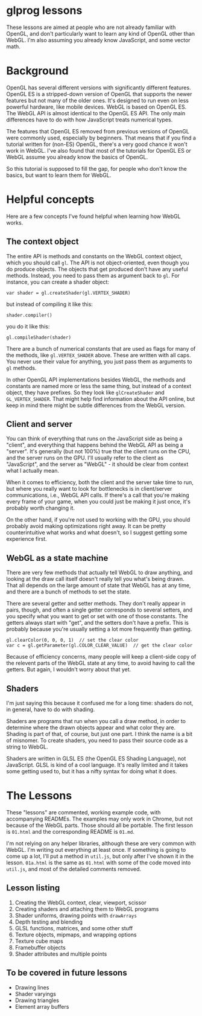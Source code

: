 # glprog lessons

These lessons are aimed at people who are not already familiar with OpenGL, and don't particularly
want to learn any kind of OpenGL other than WebGL. I'm also assuming you already know JavaScript,
and some vector math.

Background
==========

OpenGL has several different versions with significantly different features. OpenGL ES is a
stripped-down version of OpenGL that supports the newer features but not many of the older ones.
It's designed to run even on less powerful hardware, like mobile devices. WebGL is based on OpenGL
ES. The WebGL API is almost identical to the OpenGL ES API. The only main differences have to do
with how JavaScript treats numerical types.

The features that OpenGL ES removed from previous versions of OpenGL were commonly used, especially
by beginners. That means that if you find a tutorial written for (non-ES) OpenGL, there's a very
good chance it won't work in WebGL. I've also found that most of the tutorials for OpenGL ES or
WebGL assume you already know the basics of OpenGL.

So this tutorial is supposed to fill the gap, for people who don't know the basics, but want to
learn them for WebGL.

Helpful concepts
================

Here are a few concepts I've found helpful when learning how WebGL works.

The context object
------------------

The entire API is methods and constants on the WebGL context object, which you should call `gl`.
The API is not object-oriented, even though you do produce objects. The objects that get produced
don't have any useful methods. Instead, you need to pass them as argument back to `gl`. For
instance, you can create a shader object:

	var shader = gl.createShader(gl.VERTEX_SHADER)

but instead of compiling it like this:

	shader.compiler()

you do it like this:

	gl.compileShader(shader)

There are a bunch of numerical constants that are used as flags for many of the methods, like
`gl.VERTEX_SHADER` above. These are written with all caps. You never use their value for anything,
you just pass them as arguments to `gl` methods.

In other OpenGL API implementations besides WebGL, the methods and constants are named more or less
the same thing, but instead of a context object, they have prefixes. So they look like
`glCreateShader` and `GL_VERTEX_SHADER`. That might help find information about the API online, but
keep in mind there might be subtle differences from the WebGL version.

Client and server
-----------------

You can think of everything that runs on the JavaScript side as being a "client", and everything
that happens behind the WebGL API as being a "server". It's generally (but not 100%) true that
the client runs on the CPU, and the server runs on the GPU. I'll usually refer to the client as
"JavaScript", and the server as "WebGL" - it should be clear from context what I actually mean.

When it comes to efficiency, both the client and the server take time to run, but where you really
want to look for bottlenecks is in client/server communications, i.e., WebGL API calls. If there's
a call that you're making every frame of your game, when you could just be making it just once,
it's probably worth changing it.

On the other hand, if you're not used to working with the GPU, you should probably avoid making
optimizations right away. It can be pretty counterintuitive what works and what doesn't, so I
suggest getting some experience first.

WebGL as a state machine
------------------------

There are very few methods that actually tell WebGL to draw anything, and looking at the draw call
itself doesn't really tell you what's being drawn. That all depends on the large amount of state
that WebGL has at any time, and there are a bunch of methods to set the state.

There are several getter and setter methods. They don't really appear in pairs, though, and often a
single getter corresponds to several setters, and you specify what you want to get or set with one
of those constants. The getters always start with "get", and the setters don't have a prefix. This
is probably because you're usually setting a lot more frequently than getting.

	gl.clearColor(0, 0, 0, 1)  // set the clear color
	var c = gl.getParameter(gl.COLOR_CLEAR_VALUE)  // get the clear color

Because of efficiency concerns, many people will keep a client-side copy of the relevent parts of
the WebGL state at any time, to avoid having to call the getters. But again, I wouldn't worry about
that yet.

Shaders
-------

I'm just saying this because it confused me for a long time: shaders do not, in general, have to do
with shading.

Shaders are programs that run when you call a draw method, in order to determine where the drawn
objects appear and what color they are. Shading is part of that, of course, but just one part. I
think the name is a bit of misnomer. To create shaders, you need to pass their source code as a
string to WebGL.

Shaders are written in GLSL ES (the OpenGL ES Shading Language), not JavaScript. GLSL is kind of a
cool language. It's really limited and it takes some getting used to, but it has a nifty syntax
for doing what it does.

The Lessons
===========

These "lessons" are commented, working example code, with accompanying READMEs. The examples may
only work in Chrome, but not because of the WebGL parts. Those should all be portable. The first
lesson is `01.html` and the corresponding README is `01.md`.

I'm not relying on any helper libraries, although these are very common with WebGL. I'm writing out
everything at least once. If something is going to come up a lot, I'll put a method in `util.js`,
but only after I've shown it in the lesson. `01a.html` is the same as `01.html` with some of the
code moved into `util.js`, and most of the detailed comments removed.

Lesson listing
--------------

1. Creating the WebGL context, clear, viewport, scissor
2. Creating shaders and attaching them to WebGL programs
3. Shader uniforms, drawing points with `drawArrays`
4. Depth testing and blending
5. GLSL functions, matrices, and some other stuff
6. Texture objects, mipmaps, and wrapping options
7. Texture cube maps
8. Framebuffer objects
9. Shader attributes and multiple points

To be covered in future lessons
-------------------------------

* Drawing lines
* Shader varyings
* Drawing triangles
* Element array buffers
